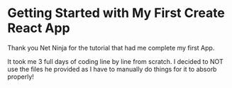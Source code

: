 # Getting Started with My First Create React App

Thank you Net Ninja for the tutorial that had me complete my first App.

It took me 3 full days of coding line by line from scratch.  I decided to NOT use the files he provided as I have to manually do things for it to absorb properly!


